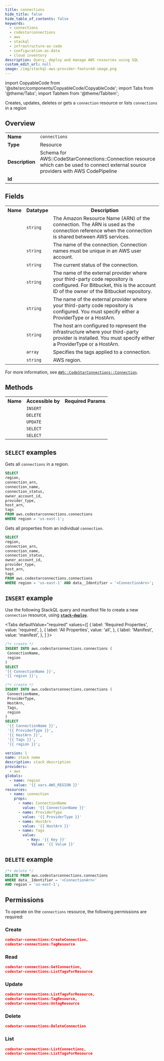 ```yaml
---
title: connections
hide_title: false
hide_table_of_contents: false
keywords:
  - connections
  - codestarconnections
  - aws
  - stackql
  - infrastructure-as-code
  - configuration-as-data
  - cloud inventory
description: Query, deploy and manage AWS resources using SQL
custom_edit_url: null
image: /img/stackql-aws-provider-featured-image.png
---
```


import CopyableCode from '@site/src/components/CopyableCode/CopyableCode';
import Tabs from '@theme/Tabs';
import TabItem from '@theme/TabItem';

Creates, updates, deletes or gets a <code>connection</code> resource or lists <code>connections</code> in a region

## Overview
<table>
<tbody>
<tr><td><b>Name</b></td><td><code>connections</code></td></tr>
<tr><td><b>Type</b></td><td>Resource</td></tr>
<tr><td><b>Description</b></td><td>Schema for AWS::CodeStarConnections::Connection resource which can be used to connect external source providers with AWS CodePipeline</td></tr>
<tr><td><b>Id</b></td><td><CopyableCode code="aws.codestarconnections.connections" /></td></tr>
</tbody>
</table>

## Fields
<table>
<tbody>
<tr><th>Name</th><th>Datatype</th><th>Description</th></tr><tr><td><CopyableCode code="connection_arn" /></td><td><code>string</code></td><td>The Amazon Resource Name (ARN) of the connection. The ARN is used as the connection reference when the connection is shared between AWS services.</td></tr>
<tr><td><CopyableCode code="connection_name" /></td><td><code>string</code></td><td>The name of the connection. Connection names must be unique in an AWS user account.</td></tr>
<tr><td><CopyableCode code="connection_status" /></td><td><code>string</code></td><td>The current status of the connection.</td></tr>
<tr><td><CopyableCode code="owner_account_id" /></td><td><code>string</code></td><td>The name of the external provider where your third-party code repository is configured. For Bitbucket, this is the account ID of the owner of the Bitbucket repository.</td></tr>
<tr><td><CopyableCode code="provider_type" /></td><td><code>string</code></td><td>The name of the external provider where your third-party code repository is configured. You must specify either a ProviderType or a HostArn.</td></tr>
<tr><td><CopyableCode code="host_arn" /></td><td><code>string</code></td><td>The host arn configured to represent the infrastructure where your third-party provider is installed. You must specify either a ProviderType or a HostArn.</td></tr>
<tr><td><CopyableCode code="tags" /></td><td><code>array</code></td><td>Specifies the tags applied to a connection.</td></tr>
<tr><td><CopyableCode code="region" /></td><td><code>string</code></td><td>AWS region.</td></tr>
</tbody>
</table>

For more information, see <a href="https://docs.aws.amazon.com/AWSCloudFormation/latest/UserGuide/aws-resource-codestarconnections-connection.html"><code>AWS::CodeStarConnections::Connection</code></a>.

## Methods

<table>
<tbody>
  <tr>
    <th>Name</th>
    <th>Accessible by</th>
    <th>Required Params</th>
  </tr>
  <tr>
    <td><CopyableCode code="create_resource" /></td>
    <td><code>INSERT</code></td>
    <td><CopyableCode code="ConnectionName, region" /></td>
  </tr>
  <tr>
    <td><CopyableCode code="delete_resource" /></td>
    <td><code>DELETE</code></td>
    <td><CopyableCode code="data__Identifier, region" /></td>
  </tr>
  <tr>
    <td><CopyableCode code="update_resource" /></td>
    <td><code>UPDATE</code></td>
    <td><CopyableCode code="data__Identifier, data__PatchDocument, region" /></td>
  </tr>
  <tr>
    <td><CopyableCode code="list_resources" /></td>
    <td><code>SELECT</code></td>
    <td><CopyableCode code="region" /></td>
  </tr>
  <tr>
    <td><CopyableCode code="get_resource" /></td>
    <td><code>SELECT</code></td>
    <td><CopyableCode code="data__Identifier, region" /></td>
  </tr>
</tbody>
</table>

## `SELECT` examples
Gets all <code>connections</code> in a region.
```sql
SELECT
region,
connection_arn,
connection_name,
connection_status,
owner_account_id,
provider_type,
host_arn,
tags
FROM aws.codestarconnections.connections
WHERE region = 'us-east-1';
```
Gets all properties from an individual <code>connection</code>.
```sql
SELECT
region,
connection_arn,
connection_name,
connection_status,
owner_account_id,
provider_type,
host_arn,
tags
FROM aws.codestarconnections.connections
WHERE region = 'us-east-1' AND data__Identifier = '<ConnectionArn>';
```

## `INSERT` example

Use the following StackQL query and manifest file to create a new <code>connection</code> resource, using [__`stack-deploy`__](https://pypi.org/project/stack-deploy/).

<Tabs
    defaultValue="required"
    values={[
      { label: 'Required Properties', value: 'required', },
      { label: 'All Properties', value: 'all', },
      { label: 'Manifest', value: 'manifest', },
    ]
}>
<TabItem value="required">

```sql
/*+ create */
INSERT INTO aws.codestarconnections.connections (
 ConnectionName,
 region
)
SELECT 
'{{ ConnectionName }}',
'{{ region }}';
```
</TabItem>
<TabItem value="all">

```sql
/*+ create */
INSERT INTO aws.codestarconnections.connections (
 ConnectionName,
 ProviderType,
 HostArn,
 Tags,
 region
)
SELECT 
 '{{ ConnectionName }}',
 '{{ ProviderType }}',
 '{{ HostArn }}',
 '{{ Tags }}',
 '{{ region }}';
```
</TabItem>
<TabItem value="manifest">

```yaml
version: 1
name: stack name
description: stack description
providers:
  - aws
globals:
  - name: region
    value: '{{ vars.AWS_REGION }}'
resources:
  - name: connection
    props:
      - name: ConnectionName
        value: '{{ ConnectionName }}'
      - name: ProviderType
        value: '{{ ProviderType }}'
      - name: HostArn
        value: '{{ HostArn }}'
      - name: Tags
        value:
          - Key: '{{ Key }}'
            Value: '{{ Value }}'

```
</TabItem>
</Tabs>

## `DELETE` example

```sql
/*+ delete */
DELETE FROM aws.codestarconnections.connections
WHERE data__Identifier = '<ConnectionArn>'
AND region = 'us-east-1';
```

## Permissions

To operate on the <code>connections</code> resource, the following permissions are required:

### Create
```json
codestar-connections:CreateConnection,
codestar-connections:TagResource
```

### Read
```json
codestar-connections:GetConnection,
codestar-connections:ListTagsForResource
```

### Update
```json
codestar-connections:ListTagsForResource,
codestar-connections:TagResource,
codestar-connections:UntagResource
```

### Delete
```json
codestar-connections:DeleteConnection
```

### List
```json
codestar-connections:ListConnections,
codestar-connections:ListTagsForResource
```
